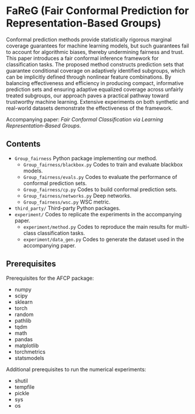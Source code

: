 # FaReG (Fair Conformal Prediction for Representation-Based Groups)
Conformal prediction methods provide statistically rigorous marginal coverage guarantees for machine learning models, but such guarantees fail to account for algorithmic biases, thereby undermining fairness and trust. This paper introduces a fair conformal inference framework for classification tasks. The proposed method constructs prediction sets that guarantee conditional coverage on adaptively identified subgroups, which can be implicitly defined through nonlinear feature combinations. By balancing effectiveness and efficiency in producing compact, informative prediction sets and ensuring adaptive equalized coverage across unfairly treated subgroups, our approach paves a practical pathway toward trustworthy machine learning. Extensive experiments on both synthetic and real-world datasets demonstrate the effectiveness of the framework.

Accompanying paper: *Fair Conformal Classification via Learning Representation-Based Groups*.


## Contents

 - `Group_fairness` Python package implementing our method.
    - `Group_fairness/blackbox.py` Codes to train and evaluate blackbox models.
    - `Group_fairness/evals.py` Codes to evaluate the performance of conformal prediction sets.
    - `Group_fairness/cp.py` Codes to build conformal prediction sets. 
    - `Group_fairness/networks.py` Deep networks.
    - `Group_fairness/wsc.py` WSC metric.
 - `third_party/` Third-party Python packages.
 - `experiment/` Codes to replicate the experiments in the accompanying paper.
    - `experiment/method.py` Codes to reproduce the main results for multi-class classification tasks.
    - `experiment/data_gen.py` Codes to generate the dataset used in the accompanying paper.  


    
## Prerequisites

Prerequisites for the AFCP package:
 - numpy
 - scipy
 - sklearn
 - torch
 - random
 - pathlib
 - tqdm
 - math
 - pandas
 - matplotlib
 - torchmetrics
 - statsmodels

Additional prerequisites to run the numerical experiments:
 - shutil
 - tempfile
 - pickle
 - sys
 - os
